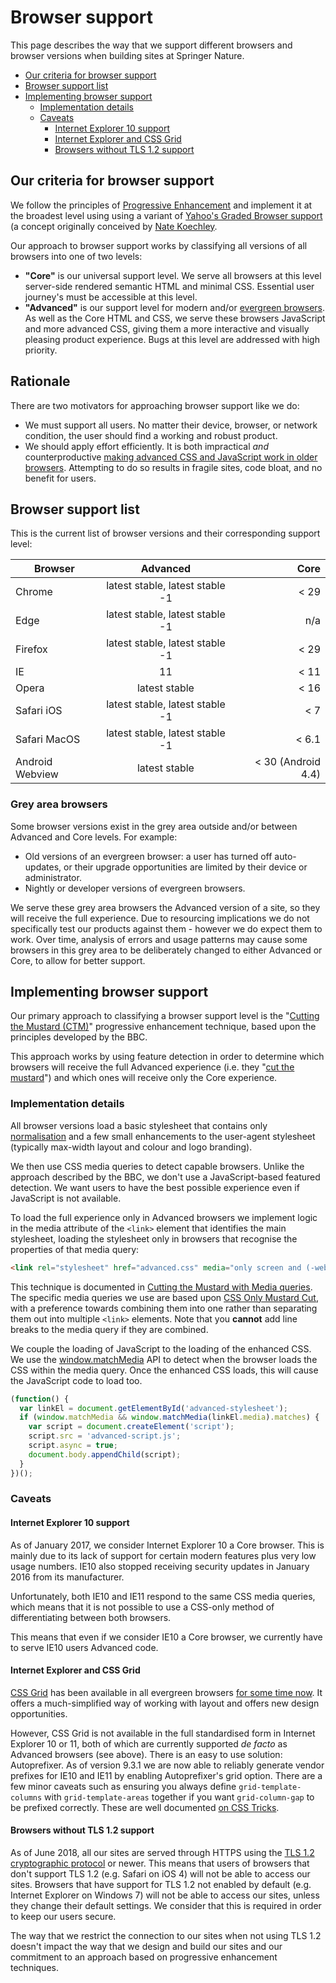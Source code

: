 # Browser support

This page describes the way that we support different browsers and browser versions when building sites at Springer Nature.

* [Our criteria for browser support](#our-criteria-for-browser-support)
* [Browser support list](#browser-support-list)
* [Implementing browser support](#implementing-browser-support)
  * [Implementation details](#implementation-details)
  * [Caveats](#caveats)
    * [Internet Explorer 10 support](#internet-explorer-10-support)
    * [Internet Explorer and CSS Grid](#internet-explorer-and-css-grid)
    * [Browsers without TLS 1.2 support](#browsers-without-tls-1.2-support)

## Our criteria for browser support

We follow the principles of [Progressive Enhancement](progressive-enhancement.md) and implement it at the broadest level using using a variant of [Yahoo's Graded Browser support](https://github.com/yui/yui3/wiki/Graded-Browser-Support) (a concept originally conceived by [Nate Koechley](https://web.archive.org/web/20060304042737/http://developer.yahoo.net/yui/articles/gbs/gbs.html).

Our approach to browser support works by classifying all versions of all browsers into one of two levels:

* **"Core"** is our universal support level. We serve all browsers at this level server-side rendered semantic HTML and minimal CSS. Essential user journey's must be accessible at this level.
* **"Advanced"** is our support level for modern and/or [evergreen browsers](https://www.techopedia.com/definition/31094/evergreen-browser). As well as the Core HTML and CSS, we serve these browsers JavaScript and more advanced CSS, giving them a more interactive and visually pleasing product experience. Bugs at this level are addressed with high priority.

## Rationale

There are two motivators for approaching browser support like we do:

* We must support all users. No matter their device, browser, or network condition, the user should find a working and robust product.
* We should apply effort efficiently. It is both impractical _and_ counterproductive [making advanced CSS and JavaScript work in older browsers](https://en.wikipedia.org/wiki/Pareto_principle#In_software). Attempting to do so results in fragile sites, code bloat, and no benefit for users.


## Browser support list

This is the current list of browser versions and their corresponding support level:

| Browser         | Advanced                        | Core               |
| --------------- |:-------------------------------:| ------------------:|
| Chrome          | latest stable, latest stable -1 | < 29               |
| Edge            | latest stable, latest stable -1 | n/a                |
| Firefox         | latest stable, latest stable -1 | < 29               |
| IE              | 11                              | < 11               |
| Opera           | latest stable                   | < 16               |
| Safari iOS      | latest stable, latest stable -1 | < 7                |
| Safari MacOS    | latest stable, latest stable -1 | < 6.1              |
| Android Webview | latest stable                   | < 30 (Android 4.4) |

### Grey area browsers

Some browser versions exist in the grey area outside and/or between Advanced and Core levels. For example:

* Old versions of an evergreen browser: a user has turned off auto-updates, or their upgrade opportunities are limited by their device or administrator.
* Nightly or developer versions of evergreen browsers.

We serve these grey area browsers the Advanced version of a site, so they will receive the full experience. Due to resourcing implications we do not specifically test our products against them - however we do expect them to work. Over time, analysis of errors and usage patterns may cause some browsers in this grey area to be deliberately changed to either Advanced or Core, to allow for better support.

## Implementing browser support

Our primary approach to classifying a browser support level is the "[Cutting the Mustard (CTM)](http://responsivenews.co.uk/post/18948466399/cutting-the-mustard)" progressive enhancement technique, based upon the principles developed by the BBC.

This approach works by using feature detection in order to determine which browsers will receive the full Advanced experience (i.e. they "[cut the mustard](https://en.wiktionary.org/wiki/cut_the_mustard)") and which ones will receive only the Core experience.

### Implementation details

All browser versions load a basic stylesheet that contains only [normalisation](https://necolas.github.io/normalize.css/) and a few small enhancements to the user-agent stylesheet (typically max-width layout and colour and logo branding).

We then use CSS media queries to detect capable browsers. Unlike the approach described by the BBC, we don't use a JavaScript-based featured detection. We want users to have the best possible experience even if JavaScript is not available.

To load the full experience only in Advanced browsers we implement logic in the media attribute of the `<link>` element that identifies the main stylesheet, loading the stylesheet only in browsers that recognise the properties of that media query:

```html
<link rel="stylesheet" href="advanced.css" media="only screen and (-webkit-min-device-pixel-ratio:0) and (min-color-index:0), (-ms-high-contrast: none), only all and (min--moz-device-pixel-ratio:0) and (min-resolution: 3e1dpcm)" id="advanced-stylesheet">
```

This technique is documented in [Cutting the Mustard with Media queries](https://www.sitepoint.com/cutting-the-mustard-with-css-media-queries/). The specific media queries we use are based upon [CSS Only Mustard Cut](https://github.com/Fall-Back/CSS-Mustard-Cut), with a preference towards combining them into one rather than separating them out into multiple `<link>` elements. Note that you **cannot** add line breaks to the media query if they are combined.

We couple the loading of JavaScript to the loading of the enhanced CSS. We use the [window.matchMedia](https://developer.mozilla.org/en/docs/Web/API/Window/matchMedia) API to detect when the browser loads the CSS within the media query. Once the enhanced CSS loads, this will cause the JavaScript code to load too.

```javascript
(function() {
  var linkEl = document.getElementById('advanced-stylesheet');
  if (window.matchMedia && window.matchMedia(linkEl.media).matches) {
    var script = document.createElement('script');
    script.src = 'advanced-script.js';
    script.async = true;
    document.body.appendChild(script);
  }
})();
```

### Caveats

#### Internet Explorer 10 support

As of January 2017, we consider Internet Explorer 10 a Core browser. This is mainly due to its lack of support for certain modern features plus very low usage numbers. IE10 also stopped receiving security updates in January 2016 from its manufacturer.

Unfortunately, both IE10 and IE11 respond to the same CSS media queries, which means that it is not possible to use a CSS-only method of differentiating between both browsers.

This means that even if we consider IE10 a Core browser, we currently have to serve IE10 users Advanced code.

#### Internet Explorer and CSS Grid

[CSS Grid](https://developer.mozilla.org/en-US/docs/Web/CSS/CSS_Grid_Layout) has been available in all evergreen browsers [for some time now](https://caniuse.com/#feat=css-grid). It offers a much-simplified way of working with layout and offers new design opportunities.

However, CSS Grid is not available in the full standardised form in Internet Explorer 10 or 11, both of which are currently supported *de facto* as Advanced browsers (see above). There is an easy to use solution: Autoprefixer. As of version 9.3.1 we are now able to reliably generate vendor prefixes for IE10 and IE11 by enabling Autoprefixer's grid option. There are a few minor caveats such as ensuring you always define `grid-template-columns` with `grid-template-areas` together if you want `grid-column-gap` to be prefixed correctly. These are well documented [on CSS Tricks](https://css-tricks.com/css-grid-in-ie-css-grid-and-the-new-autoprefixer).

#### Browsers without TLS 1.2 support

As of June 2018, all our sites are served through HTTPS using the [TLS 1.2 cryptographic protocol](https://en.wikipedia.org/wiki/Transport_Layer_Security#TLS_1.2) or newer. This means that users of browsers that don't support TLS 1.2 (e.g. Safari on iOS 4) will not be able to access our sites. Browsers that have support for TLS 1.2 not enabled by default (e.g. Internet Explorer on Windows 7) will not be able to access our sites, unless they change their default settings. We consider that this is required in order to keep our users secure.

The way that we restrict the connection to our sites when not using TLS 1.2 doesn't impact the way that we design and build our sites and our commitment to an approach based on progressive enhancement techniques.
